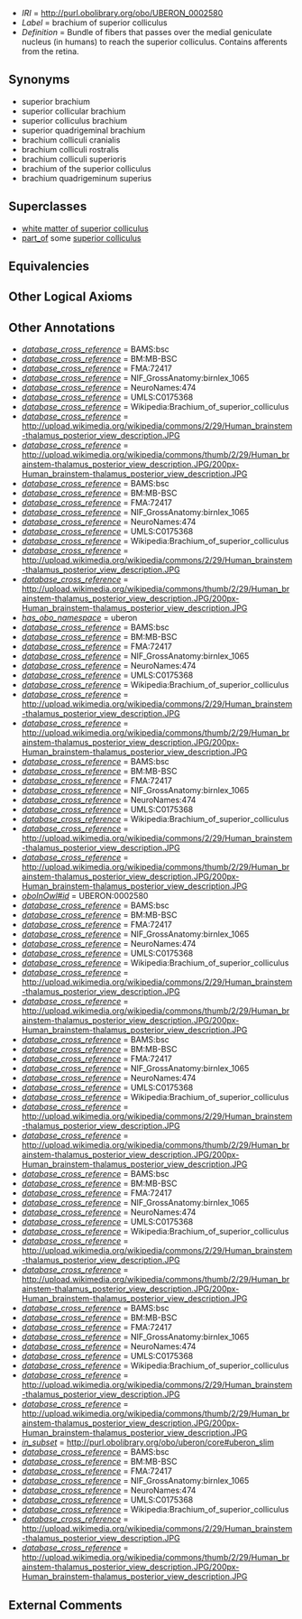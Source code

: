  * *IRI* = http://purl.obolibrary.org/obo/UBERON_0002580
 * *Label* = brachium of superior colliculus
 * *Definition* = Bundle of fibers that passes over the medial geniculate nucleus (in humans) to reach the superior colliculus. Contains afferents from the retina.

## Synonyms

 * superior brachium
 * superior collicular brachium
 * superior colliculus brachium
 * superior quadrigeminal brachium
 * brachium colliculi cranialis
 * brachium colliculi rostralis
 * brachium colliculi superioris
 * brachium of the superior colliculus
 * brachium quadrigeminum superius

## Superclasses

 * [white matter of superior colliculus](../../UBERON/86/UBERON_0006786.md)
 * [part_of](../../BFO/50/BFO_0000050.md) some [superior colliculus](../../UBERON/45/UBERON_0001945.md)

## Equivalencies


## Other Logical Axioms


## Other Annotations

 * *[database_cross_reference](../../ef/oboInOwl#hasDbXref.md)* = BAMS:bsc
 * *[database_cross_reference](../../ef/oboInOwl#hasDbXref.md)* = BM:MB-BSC
 * *[database_cross_reference](../../ef/oboInOwl#hasDbXref.md)* = FMA:72417
 * *[database_cross_reference](../../ef/oboInOwl#hasDbXref.md)* = NIF_GrossAnatomy:birnlex_1065
 * *[database_cross_reference](../../ef/oboInOwl#hasDbXref.md)* = NeuroNames:474
 * *[database_cross_reference](../../ef/oboInOwl#hasDbXref.md)* = UMLS:C0175368
 * *[database_cross_reference](../../ef/oboInOwl#hasDbXref.md)* = Wikipedia:Brachium_of_superior_colliculus
 * *[database_cross_reference](../../ef/oboInOwl#hasDbXref.md)* = http://upload.wikimedia.org/wikipedia/commons/2/29/Human_brainstem-thalamus_posterior_view_description.JPG
 * *[database_cross_reference](../../ef/oboInOwl#hasDbXref.md)* = http://upload.wikimedia.org/wikipedia/commons/thumb/2/29/Human_brainstem-thalamus_posterior_view_description.JPG/200px-Human_brainstem-thalamus_posterior_view_description.JPG
 * *[database_cross_reference](../../ef/oboInOwl#hasDbXref.md)* = BAMS:bsc
 * *[database_cross_reference](../../ef/oboInOwl#hasDbXref.md)* = BM:MB-BSC
 * *[database_cross_reference](../../ef/oboInOwl#hasDbXref.md)* = FMA:72417
 * *[database_cross_reference](../../ef/oboInOwl#hasDbXref.md)* = NIF_GrossAnatomy:birnlex_1065
 * *[database_cross_reference](../../ef/oboInOwl#hasDbXref.md)* = NeuroNames:474
 * *[database_cross_reference](../../ef/oboInOwl#hasDbXref.md)* = UMLS:C0175368
 * *[database_cross_reference](../../ef/oboInOwl#hasDbXref.md)* = Wikipedia:Brachium_of_superior_colliculus
 * *[database_cross_reference](../../ef/oboInOwl#hasDbXref.md)* = http://upload.wikimedia.org/wikipedia/commons/2/29/Human_brainstem-thalamus_posterior_view_description.JPG
 * *[database_cross_reference](../../ef/oboInOwl#hasDbXref.md)* = http://upload.wikimedia.org/wikipedia/commons/thumb/2/29/Human_brainstem-thalamus_posterior_view_description.JPG/200px-Human_brainstem-thalamus_posterior_view_description.JPG
 * *[has_obo_namespace](../../ce/oboInOwl#hasOBONamespace.md)* = uberon
 * *[database_cross_reference](../../ef/oboInOwl#hasDbXref.md)* = BAMS:bsc
 * *[database_cross_reference](../../ef/oboInOwl#hasDbXref.md)* = BM:MB-BSC
 * *[database_cross_reference](../../ef/oboInOwl#hasDbXref.md)* = FMA:72417
 * *[database_cross_reference](../../ef/oboInOwl#hasDbXref.md)* = NIF_GrossAnatomy:birnlex_1065
 * *[database_cross_reference](../../ef/oboInOwl#hasDbXref.md)* = NeuroNames:474
 * *[database_cross_reference](../../ef/oboInOwl#hasDbXref.md)* = UMLS:C0175368
 * *[database_cross_reference](../../ef/oboInOwl#hasDbXref.md)* = Wikipedia:Brachium_of_superior_colliculus
 * *[database_cross_reference](../../ef/oboInOwl#hasDbXref.md)* = http://upload.wikimedia.org/wikipedia/commons/2/29/Human_brainstem-thalamus_posterior_view_description.JPG
 * *[database_cross_reference](../../ef/oboInOwl#hasDbXref.md)* = http://upload.wikimedia.org/wikipedia/commons/thumb/2/29/Human_brainstem-thalamus_posterior_view_description.JPG/200px-Human_brainstem-thalamus_posterior_view_description.JPG
 * *[database_cross_reference](../../ef/oboInOwl#hasDbXref.md)* = BAMS:bsc
 * *[database_cross_reference](../../ef/oboInOwl#hasDbXref.md)* = BM:MB-BSC
 * *[database_cross_reference](../../ef/oboInOwl#hasDbXref.md)* = FMA:72417
 * *[database_cross_reference](../../ef/oboInOwl#hasDbXref.md)* = NIF_GrossAnatomy:birnlex_1065
 * *[database_cross_reference](../../ef/oboInOwl#hasDbXref.md)* = NeuroNames:474
 * *[database_cross_reference](../../ef/oboInOwl#hasDbXref.md)* = UMLS:C0175368
 * *[database_cross_reference](../../ef/oboInOwl#hasDbXref.md)* = Wikipedia:Brachium_of_superior_colliculus
 * *[database_cross_reference](../../ef/oboInOwl#hasDbXref.md)* = http://upload.wikimedia.org/wikipedia/commons/2/29/Human_brainstem-thalamus_posterior_view_description.JPG
 * *[database_cross_reference](../../ef/oboInOwl#hasDbXref.md)* = http://upload.wikimedia.org/wikipedia/commons/thumb/2/29/Human_brainstem-thalamus_posterior_view_description.JPG/200px-Human_brainstem-thalamus_posterior_view_description.JPG
 * *[oboInOwl#id](../../id/oboInOwl#id.md)* = UBERON:0002580
 * *[database_cross_reference](../../ef/oboInOwl#hasDbXref.md)* = BAMS:bsc
 * *[database_cross_reference](../../ef/oboInOwl#hasDbXref.md)* = BM:MB-BSC
 * *[database_cross_reference](../../ef/oboInOwl#hasDbXref.md)* = FMA:72417
 * *[database_cross_reference](../../ef/oboInOwl#hasDbXref.md)* = NIF_GrossAnatomy:birnlex_1065
 * *[database_cross_reference](../../ef/oboInOwl#hasDbXref.md)* = NeuroNames:474
 * *[database_cross_reference](../../ef/oboInOwl#hasDbXref.md)* = UMLS:C0175368
 * *[database_cross_reference](../../ef/oboInOwl#hasDbXref.md)* = Wikipedia:Brachium_of_superior_colliculus
 * *[database_cross_reference](../../ef/oboInOwl#hasDbXref.md)* = http://upload.wikimedia.org/wikipedia/commons/2/29/Human_brainstem-thalamus_posterior_view_description.JPG
 * *[database_cross_reference](../../ef/oboInOwl#hasDbXref.md)* = http://upload.wikimedia.org/wikipedia/commons/thumb/2/29/Human_brainstem-thalamus_posterior_view_description.JPG/200px-Human_brainstem-thalamus_posterior_view_description.JPG
 * *[database_cross_reference](../../ef/oboInOwl#hasDbXref.md)* = BAMS:bsc
 * *[database_cross_reference](../../ef/oboInOwl#hasDbXref.md)* = BM:MB-BSC
 * *[database_cross_reference](../../ef/oboInOwl#hasDbXref.md)* = FMA:72417
 * *[database_cross_reference](../../ef/oboInOwl#hasDbXref.md)* = NIF_GrossAnatomy:birnlex_1065
 * *[database_cross_reference](../../ef/oboInOwl#hasDbXref.md)* = NeuroNames:474
 * *[database_cross_reference](../../ef/oboInOwl#hasDbXref.md)* = UMLS:C0175368
 * *[database_cross_reference](../../ef/oboInOwl#hasDbXref.md)* = Wikipedia:Brachium_of_superior_colliculus
 * *[database_cross_reference](../../ef/oboInOwl#hasDbXref.md)* = http://upload.wikimedia.org/wikipedia/commons/2/29/Human_brainstem-thalamus_posterior_view_description.JPG
 * *[database_cross_reference](../../ef/oboInOwl#hasDbXref.md)* = http://upload.wikimedia.org/wikipedia/commons/thumb/2/29/Human_brainstem-thalamus_posterior_view_description.JPG/200px-Human_brainstem-thalamus_posterior_view_description.JPG
 * *[database_cross_reference](../../ef/oboInOwl#hasDbXref.md)* = BAMS:bsc
 * *[database_cross_reference](../../ef/oboInOwl#hasDbXref.md)* = BM:MB-BSC
 * *[database_cross_reference](../../ef/oboInOwl#hasDbXref.md)* = FMA:72417
 * *[database_cross_reference](../../ef/oboInOwl#hasDbXref.md)* = NIF_GrossAnatomy:birnlex_1065
 * *[database_cross_reference](../../ef/oboInOwl#hasDbXref.md)* = NeuroNames:474
 * *[database_cross_reference](../../ef/oboInOwl#hasDbXref.md)* = UMLS:C0175368
 * *[database_cross_reference](../../ef/oboInOwl#hasDbXref.md)* = Wikipedia:Brachium_of_superior_colliculus
 * *[database_cross_reference](../../ef/oboInOwl#hasDbXref.md)* = http://upload.wikimedia.org/wikipedia/commons/2/29/Human_brainstem-thalamus_posterior_view_description.JPG
 * *[database_cross_reference](../../ef/oboInOwl#hasDbXref.md)* = http://upload.wikimedia.org/wikipedia/commons/thumb/2/29/Human_brainstem-thalamus_posterior_view_description.JPG/200px-Human_brainstem-thalamus_posterior_view_description.JPG
 * *[database_cross_reference](../../ef/oboInOwl#hasDbXref.md)* = BAMS:bsc
 * *[database_cross_reference](../../ef/oboInOwl#hasDbXref.md)* = BM:MB-BSC
 * *[database_cross_reference](../../ef/oboInOwl#hasDbXref.md)* = FMA:72417
 * *[database_cross_reference](../../ef/oboInOwl#hasDbXref.md)* = NIF_GrossAnatomy:birnlex_1065
 * *[database_cross_reference](../../ef/oboInOwl#hasDbXref.md)* = NeuroNames:474
 * *[database_cross_reference](../../ef/oboInOwl#hasDbXref.md)* = UMLS:C0175368
 * *[database_cross_reference](../../ef/oboInOwl#hasDbXref.md)* = Wikipedia:Brachium_of_superior_colliculus
 * *[database_cross_reference](../../ef/oboInOwl#hasDbXref.md)* = http://upload.wikimedia.org/wikipedia/commons/2/29/Human_brainstem-thalamus_posterior_view_description.JPG
 * *[database_cross_reference](../../ef/oboInOwl#hasDbXref.md)* = http://upload.wikimedia.org/wikipedia/commons/thumb/2/29/Human_brainstem-thalamus_posterior_view_description.JPG/200px-Human_brainstem-thalamus_posterior_view_description.JPG
 * *[in_subset](../../et/oboInOwl#inSubset.md)* = http://purl.obolibrary.org/obo/uberon/core#uberon_slim
 * *[database_cross_reference](../../ef/oboInOwl#hasDbXref.md)* = BAMS:bsc
 * *[database_cross_reference](../../ef/oboInOwl#hasDbXref.md)* = BM:MB-BSC
 * *[database_cross_reference](../../ef/oboInOwl#hasDbXref.md)* = FMA:72417
 * *[database_cross_reference](../../ef/oboInOwl#hasDbXref.md)* = NIF_GrossAnatomy:birnlex_1065
 * *[database_cross_reference](../../ef/oboInOwl#hasDbXref.md)* = NeuroNames:474
 * *[database_cross_reference](../../ef/oboInOwl#hasDbXref.md)* = UMLS:C0175368
 * *[database_cross_reference](../../ef/oboInOwl#hasDbXref.md)* = Wikipedia:Brachium_of_superior_colliculus
 * *[database_cross_reference](../../ef/oboInOwl#hasDbXref.md)* = http://upload.wikimedia.org/wikipedia/commons/2/29/Human_brainstem-thalamus_posterior_view_description.JPG
 * *[database_cross_reference](../../ef/oboInOwl#hasDbXref.md)* = http://upload.wikimedia.org/wikipedia/commons/thumb/2/29/Human_brainstem-thalamus_posterior_view_description.JPG/200px-Human_brainstem-thalamus_posterior_view_description.JPG

## External Comments

